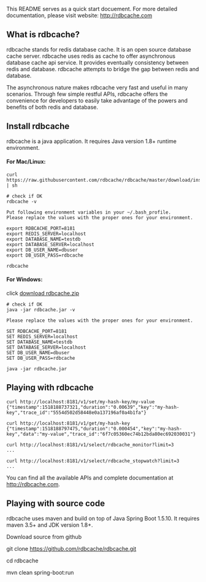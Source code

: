 This README serves as a quick start docuement. For more detailed documentation, please visit website: http://rdbcache.com

What is rdbcache?
----------------

rdbcache stands for redis database cache. It is an open source database cache server. rdbcache uses redis as cache to offer asynchronous database cache api service. It provides eventually consistency between redis and database. rdbcache attempts to bridge the gap between redis and database.

The asynchronous nature makes rdbcache very fast and useful in many scenarios. Through few simple restful APIs, rdbcache offers the convenience for developers to easily take advantage of the powers and benefits of both redis and database.

Install rdbcache
----------------

rdbcache is a java application. It requires Java version 1.8+ runtime environment.

#### For Mac/Linux:

    curl https://raw.githubusercontent.com/rdbcache/rdbcache/master/download/install | sh

    # check if OK
    rdbcache -v

    Put following environment variables in your ~/.bash_profile.
    Please replace the values with the proper ones for your environment.

    export RDBCACHE_PORT=8181
    export REDIS_SERVER=localhost
    export DATABASE_NAME=testdb
    export DATABASE_SERVER=localhost
    export DB_USER_NAME=dbuser
    export DB_USER_PASS=rdbcache

    rdbcache

#### For Windows:

click [download rdbcache.zip](https://raw.githubusercontent.com/rdbcache/rdbcache/master/download/rdbcache.zip)

    # check if OK
    java -jar rdbcache.jar -v

    Please replace the values with the proper ones for your environment.

    SET RDBCACHE_PORT=8181
    SET REDIS_SERVER=localhost
    SET DATABASE_NAME=testdb
    SET DATABASE_SERVER=localhost
    SET DB_USER_NAME=dbuser
    SET DB_USER_PASS=rdbcache

    java -jar rdbcache.jar


Playing with rdbcache
---------------------

    curl http://localhost:8181/v1/set/my-hash-key/my-value
    {"timestamp":1518188737321,"duration":"0.00639","key":"my-hash-key","trace_id":"5554d502d58448e0a137196af0a4b1fa"}

    curl http://localhost:8181/v1/get/my-hash-key
    {"timestamp":1518188797475,"duration":"0.000454","key":"my-hash-key","data":"my-value","trace_id":"6f7c05360ec74b12bda80ec692030031"}

    curl http://localhost:8181/v1/select/rdbcache_monitor?limit=3
    ...

    curl http://localhost:8181/v1/select/rdbcache_stopwatch?limit=3
    ...


You can find all the available APIs and complete documentation at http://rdbcache.com.

Playing with source code
------------------------

rdbcache uses maven and build on top of Java Spring Boot 1.5.10. It requires maven 3.5+ and JDK version 1.8+.

Download source from github

git clone https://github.com/rdbcache/rdbcache.git

cd rdbcache

mvn clean spring-boot:run